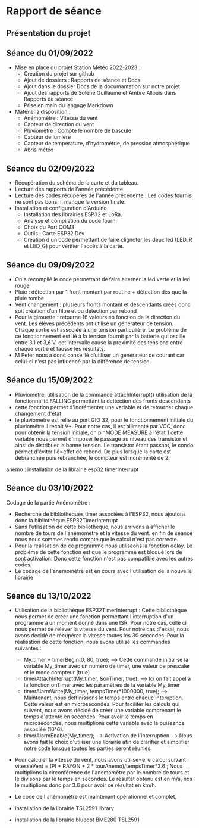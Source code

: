 Rapport de séance
==

Présentation du projet
-

Séance du 01/09/2022
-

- Mise en place du projet Station Météo 2022-2023 :
  - Création du projet sur github
  - Ajout de dossiers : Rapports de séance et Docs
  - Ajout dans le dossier Docs de la documantation sur notre projet
  - Ajout des rapports de Solène Guillaume et Ambre Allouis dans Rapports de séance
  - Prise en main du langage Markdown
- Matériel à disposition :
  - Anémomètre : Vitesse du vent
  - Capteur de direction du vent
  - Pluviomètre : Compte le nombre de bascule
  - Capteur de lumière
  - Capteur de température, d'hydrométrie, de pression atmosphérique
  - Abris météo

Séance du 02/09/2022
-

- Récupération du schéma de la carte et du tableau.
- Lecture des rapports de l'année précédente
- Lecture des codes récupérés de l'année précédente : Les codes fournis ne sont pas bons, il manque la version finale.
- Installation et configuration d'Arduino :
  - Installation des librairies ESP32 et LoRa.
  - Analyse et compilation du code fourni
  - Choix du Port COM3
  - Outils : Carte ESP32 Dev
  - Création d'un code permettant de faire clignoter les deux led (LED_R et LED_G) pour vérifier l'accès à la carte.  

Séance du 09/09/2022
-

- On a recompilé le code permettant de faire alterner la led verte et la led rouge
- Pluie : détection par 1 front montant par routine + détection dès que la pluie tombe
- Vent changement : plusieurs fronts montant et descendants créés donc soit création d’un filtre et ou détection par rebond
- Pour la girouette : retourne 16 valeurs en fonction de la direction du vent. Les élèves précédents ont utilisé un générateur de tension. Chaque sortie est associée à une tension particulière. Le problème de ce fonctionnement est lié à la tension fournit par la batterie qui oscille entre 3,1 et 3,6 V. cet intervalle cause la proximité des tensions entre chaque sortie et fausse les résultats.
- M Peter nous a donc conseillé d’utiliser un générateur de courant car celui-ci n’est pas influencé par la différence de tension.

Séance du 15/09/2022
-

- Pluviometre, utilisation de la commande attachInterrupt() utilisation de la fonctionnalité FALLING permettant la dettection des fronts descendants
- cette fonction permet d'incrémenter une variable et de retourner chaque changement d'état
- le pluviometre est relie au port GIO 32, pour le fonctionnement initiale du pluviomêtre il reçoit V+. Pour notre cas, il est allimenté par VCC, donc pour obtenir la tension initiale, on pinMODE MEASURE à l'état 1 cette variable nous permet d'imposer le passage au niveau des transistor et ainsi de distribuer la bonne tension. Le transistor étant passant, le condo permet d'éviter l'é=effet de rebond. De plus lorsque la carte est débranchée puis rebranchée, le compteur  est incrémenté de 2.

anemo : installation de la librairie esp32 timerInterrupt

Séance du 03/10/2022
-

Codage de la partie Anémomètre :
- Recherche de bibliothèques timer associées à l'ESP32, nous ajoutons donc la bibliothèque ESP32TimerInterrupt
- Sans l'utilisation de cette bibliothèque, nous arrivons à afficher le nombre de tours de l'anémomètre et la vitesse du vent. en fin de séance nous nous sommes rendu compte que le calcul n'est pas correcte.
- Pour la réalisation de ce programme nous utilisaons la fonction delay. Le problème de cette fonction est que le programme est bloqué lors de sont activation. Donc cette fonction n'est pas compatible avec les autres codes.
- Le codage de l'anemomètre est en cours avec l'utilisation de la nouvelle librairie

Séance du 13/10/2022
-

- Utilisation de la bibliothèque ESP32TimerInterrupt :
  Cette bibliothèque nous permet de creer une fonction permettant l'interruption d'un programme à un moment donné dans une ISR. Pour notre cas, celle ci nous permet de relever la vitesse du vent. Pour notre cas d'essai, nous avons decidé de récupérer la vitesse toutes les 30 secondes.
  Pour la réalisation de cette fonction, nous avons utilisé les commandes suivantes :
    - My_timer = timerBegin(0, 80, true); --> Cette commande initialise la variable My_timer avec un numéro de timer, une valeur de prescaler et le mode compteur (true) 
    - timerAttachInterrupt(My_timer, &onTimer, true); --> Ici on fait appel à la fonction onTimer avec les paramètres de la variable My_timer
    - timerAlarmWrite(My_timer, tempsTimer*1000000, true); --> Maintenant, nous deffinissons le temps entre chaque interuption. Cette valeur est en microsecondes. Pour faciliter les calculs qui suivent, nous avons décidé de créer une variable comprenant le temps d'attente en secondes. Pour avoir le temps en microsecondes, nous multiplions cette variable avec la puissance associée (10^6).
    - timerAlarmEnable(My_timer); --> Activation de l'interruption
--> Nous avons fait le choix d'utiliser une librairie afin de clarifier et simplifier notre code lorsque toutes les parties seront réunies.
- Pour calculer la vitesse du vent, nous avons utilise=é le calcul suivant : vitesseVent = (PI * RAYON * 2 * tourAnemo)/tempsTimer*3.6 ;
  Nous multiplions la circonférence de l'anemomètre par le nombre de tours et le divisons par le temps en secondes. Le résultat obtenu est en m/s, nos le multiplions donc par 3.6 pour avoir ce résultat en km/h. 
- Le code de l'anémomètre est maintenant opérationnel et complet.



- installation de la librairie TSL2591 library
- installation de la librairie bluedot BME280 TSL2591
